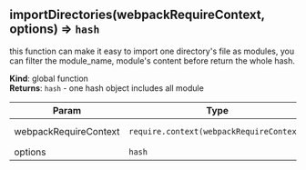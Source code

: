 <a name="importDirectories"></a>

## importDirectories(webpackRequireContext, options) ⇒ <code>hash</code>
this function can make it easy to import one directory's file as modules, you can
filter the module_name, module's content before return the whole hash.

**Kind**: global function  
**Returns**: <code>hash</code> - one hash object includes all module  

| Param | Type | Description |
| --- | --- | --- |
| webpackRequireContext | <code>require.context(webpackRequireContext)</code> | result from 'require.context(regex|string, ...)' in webpack runtime, which has methods `keys` which returns one iterator for every files included |
| options | <code>hash</code> | options |

